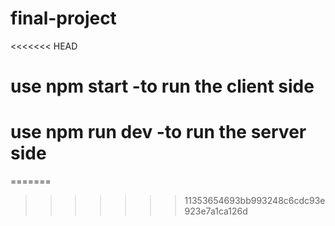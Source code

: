 # final-project

<<<<<<< HEAD
# use npm start -to run the client side

# use npm run dev -to run the server side
=======
>>>>>>> 11353654693bb993248c6cdc93e923e7a1ca126d
